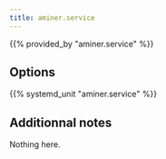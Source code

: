 ```yaml
---
title: aminer.service
---
```


{{% provided_by "aminer.service" %}}

## Options

{{% systemd_unit "aminer.service" %}}

## Additionnal notes

Nothing here.